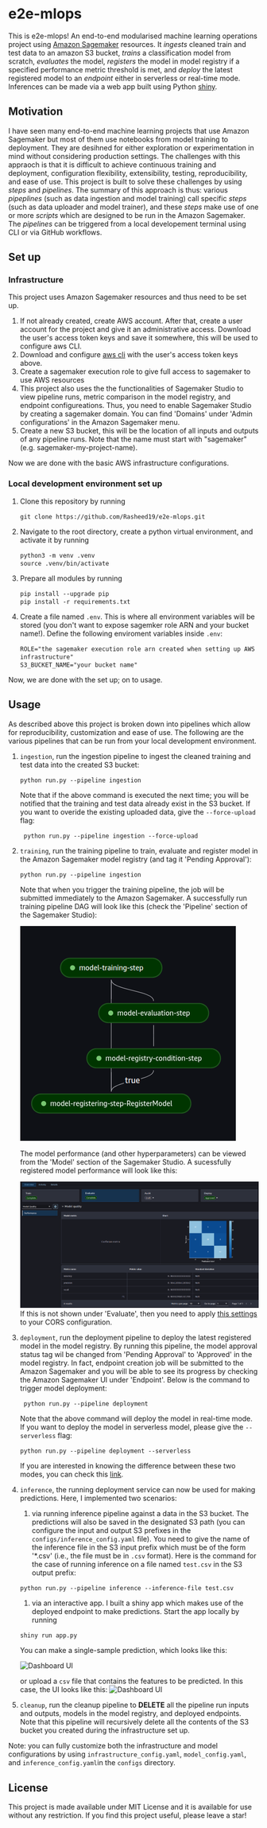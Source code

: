 # e2e-mlops
This is e2e-mlops! An end-to-end modularised machine learning operations project using [Amazon Sagemaker](https://github.com/aws/sagemaker-python-sdk) resources. It _ingests_ cleaned train and test data to an amazon S3 bucket, _trains_ a classification model from scratch, _evaluates_ the model, _registers_ the model in model registry if a specified performance metric threshold is met, and _deploy_ the latest registered model to an _endpoint_ either in serverless or real-time mode. Inferences can be made via a web app built using Python [shiny](https://shiny.posit.co/py/).

## Motivation
I have seen many end-to-end machine learning projects that use Amazon Sagemaker but most of them use notebooks from model training to deployment. They are desihned for either exploration or experimentation in mind without considering production settings. The challenges with this appraoch is that it is difficult to achieve continuous training and deployment, configuration flexibility, extensibility, testing, reproducibility, and ease of use. This project is built to solve these challenges by using _steps_ and _pipelines_. The summary of this approach is thus: various _pipeplines_ (such as data ingestion and model training) call specific _steps_ (such as data uploader and model trainer), and these _steps_ make use of one or more _scripts_ which are designed to be run in the Amazon Sagemaker. The _pipelines_ can be triggered from a local developement terminal using CLI or via GitHub workflows.   


## Set up
### Infrastructure
This project uses Amazon Sagemaker resources and thus need to be set up.

1. If not already created, create AWS account. After that, create a user account for the project and give it an administrative access. Download the user's access token keys and save it somewhere, this will be used to configure aws CLI.
1. Download and configure [aws cli](https://docs.aws.amazon.com/cli/latest/userguide/getting-started-install.html) with the user's access token keys above.
1. Create a sagemaker execution role to give full access to sagemaker to use AWS resources
1. This project also uses the the functionalities of Sagemaker Studio to view pipeline runs, metric comparison in the model registry, and endpoint configureations. Thus, you need to enable Sagemaker Studio by creating a sagemaker domain. You can find 'Domains' under 'Admin configurations' in the Amazon Sagemaker menu. 
1. Create a  new S3 bucket, this will be the location of all inputs and outputs of any pipeline runs. Note that the name must start with "sagemaker" (e.g. sagemaker-my-project-name).

Now we are done with the basic AWS infrastructure configurations.


### Local development environment set up
1. Clone this repository by running
    ```
    git clone https://github.com/Rasheed19/e2e-mlops.git
    ```
1. Navigate to the root directory, create a python virtual environment, and activate it by running
    ```
    python3 -m venv .venv
    source .venv/bin/activate
    ``` 
1. Prepare all modules by running 
    ```
    pip install --upgrade pip
    pip install -r requirements.txt
    ```
1. Create a file named `.env`. This is where all environment variables will be stored (you don't want to expose sagemker role ARN and your bucket name!). Define the following enviroment variables inside `.env`:
    ```
    ROLE="the sagemaker execution role arn created when setting up AWS infrastructure"
    S3_BUCKET_NAME="your bucket name"
    ```
Now, we are done with the set up; on to usage.

## Usage
As described above this project is broken down into pipelines which allow for reproducibility, customization and ease of use. The following are the various pipelines that can be run from your local development environment.
1. `ingestion`, run the ingestion pipeline to ingest the cleaned training and test data into the created S3 bucket:
    ```
    python run.py --pipeline ingestion
    ```
    Note that if the above command is executed the next time; you will be notified that the training and test data already exist in the S3 bucket. If you want to overide the existing uploaded data, give the `--force-upload` flag:
    ```
     python run.py --pipeline ingestion --force-upload
    ```

1. `training`, run the training pipeline to train, evaluate and register model in the Amazon Sagemaker model registry (and tag it 'Pending Approval'):
    ```
    python run.py --pipeline ingestion
    ```
    Note that when you trigger the training pipeline, the job will be submitted immediately to the Amazon Sagemaker. A successfully run training pipeline DAG will look like this (check the 'Pipeline' section of the Sagemaker Studio):

    ![Dashboard UI](assets/training_pipeline.png)

    The model performance (and other hyperparameters) can be viewed from the 'Model' section of the Sagemaker Studio. A sucessfully registered model performance will look like this:

    ![Dashboard UI](assets/performance_metrics.png)
    If this is not shown under 'Evaluate', then you need to apply [this settings](https://stackoverflow.com/questions/78433959/sagemaker-custom-model-metrics-from-eval-pipeline-step) to your CORS configuration.

1. `deployment`, run the deployment pipeline to deploy the latest registered model in the model registry. By running this pipeline, the model approval status tag wil be changed from 'Pending Approval' to 'Approved' in the model registry. In fact, endpoint creation job will be submitted to the Amazon Sagemaker and you will be able to see its progress by checking the Amazon Sagemaker UI under 'Endpoint'. Below is the command to trigger model deployment:  
   ```
    python run.py --pipeline deployment
    ```
    Note that the above command will deploy the model in real-time mode. If you want to deploy the model in serverless model, please give the `--serverless` flag:
    ```
    python run.py --pipeline deployment --serverless
    ```
    If you are interested in knowing the difference between these two modes, you can check this [link](https://docs.aws.amazon.com/sagemaker/latest/dg/deploy-model.html).

1. `inference`, the running deployment service can now be used for making predictions. Here, I implemented two scenarios:

    1. via running inference pipeline against a data in the S3 bucket. The predictions will also be saved in the designated S3 path (you can configure the input and output S3 prefixes in the `configs/inference_config.yaml` file). You need to give the name of the inference file in the S3 input prefix which must be of the form '*.csv' (i.e., the file must be in `.csv` format). Here is the command for the case of running inference on a file named `test.csv` in the S3 output prefix:
    ```
    python run.py --pipeline inference --inference-file test.csv
    ```
    
    1. via an interactive app. I built a shiny app which makes use of the deployed endpoint to make predictions. Start the app locally by running
    ```
    shiny run app.py
    ```
    You can make a single-sample prediction, which looks like this:

    ![Dashboard UI](assets/dashboard_ui.png)

    or upload a `csv` file that contains the features to be predicted. In this case, the UI looks like this: 
    ![Dashboard UI](assets/dashboard_ui_2.png)

1. `cleanup`, run the cleanup pipeline to **DELETE** all the pipeline run inputs and outputs, models in the model registry, and deployed endpoints. Note that this pipeline will recursively delete all the contents of the S3 bucket you created during the infrastructure set up.

Note: you can fully customize both the infrastructure and model configurations by using `infrastructure_config.yaml`, `model_config.yaml`, and  `inference_config.yaml`in the `configs` directory.

## License
This project is made available under MIT License and it is available for use without any restriction. If you find this project useful, please leave a star!
